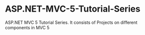 # ASP.NET-MVC-5-Tutorial-Series
ASP.NET MVC 5 Tutorial Series. It consists of Projects on different components in MVC 5
